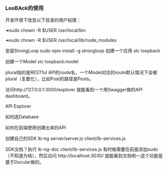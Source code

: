 ### LooBAck的使用

开发环境下改变以下目录的用户权限：

➜sudo chown -R $USER /usr/local/bin

➜sudo chown -R $USER /usr/local/lib/node_modules

安装StrongLoop sudo npm install -g strongloop 创建一个应用 slc loopback

创建一个Model slc loopback:model

plural指的是RESTful API的route名，一个Model对应的route默认情况下会被plural（复数化），比如Post的路径是Posts。



访问http://127.0.0.1:3000/explorer 就能看到一个用Swagger做的API dashboard。



API Explorer



如何连Database



如何在前端使用创建出来的API

创建自己的SDK lb-ng server/server.js client/lb-services.js

SDK文档？执行 lb-ng-doc client/lb-services.js 有时候需要在前面添加sudo（不知道为啥），然后访问 http://localhost:3030/ 就能看到文档啦～这个功能是基于Docular做的。
